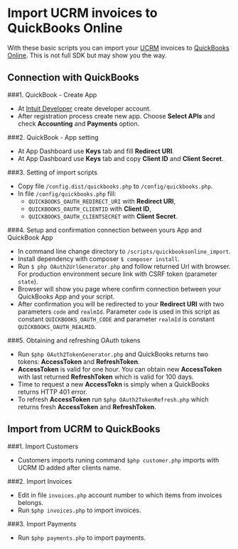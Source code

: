 Import UCRM invoices to QuickBooks Online
=== 
With these basic scripts you can import your [UCRM](https://ucrm.ubnt.com/) invoices to 
[QuickBooks Online](https://quickbooks.intuit.com/). This is not full SDK but may show you the way.


Connection with QuickBooks
---
###1. QuickBook - Create App
- At [Intuit Developer](https://developer.intuit.com/) create developer account.
- After registration process create new app. Choose **Select APIs** and check **Accounting** and **Payments** option.

###2. QuickBook - App setting
- At App Dashboard use **Keys** tab and fill **Redirect URI**.
- At App Dashboard use **Keys** tab and copy **Client ID** and **Client Secret**.

###3. Setting of import scripts 
- Copy file ``/config.dist/quickbooks.php`` to ``/config/quickbooks.php``.
- In file ``/config/quickbooks.php`` fill:
  * ```QUICKBOOKS_OAUTH_REDIRECT_URI``` with **Redirect URI**,
  * ```QUICKBOOKS_OAUTH_CLIENTID``` with **Client ID**,
  * ```QUICKBOOKS_OAUTH_CLIENTSECRET``` with **Client Secret**.

###4. Setup and confirmation connection between yours App and QuickBook App
- In command line change directory to ``/scripts/quickbooksonline_import``.
- Install dependency with composer ``$ composer install``.
- Run ``$ php OAuth2UrlGenerator.php`` and follow returned Url with browser. For production environment secure link 
with CSRF token (parameter ```state```).
- Browser will show you page where confirm connection between your QuickBooks App and your script.
- After confirmation you will be redirected to your **Redirect URI** with two parameters ```code``` and ```realmId```. 
Parameter ```code``` is used in this script as constant ```QUICKBOOKS_OAUTH_CODE``` and parameter ```realmId``` 
is constant ```QUICKBOOKS_OAUTH_REALMID```. 

###5. Obtaining and refreshing OAuth tokens
- Run ``$php OAuth2TokenGenerator.php``  and QuickBooks returns two tokens: **AccessToken** and 
**RefreshToken**.
- **AccessToken** is valid for one hour. You can obtain new **AccessToken** with last returned **RefreshToken** which is valid for 100 days.
- Time to request a new **AccessTokn** is simply when a QuickBooks returns HTTP 401 error.
- To refresh **AccessToken** run ```$php OAuth2TokenRefresh.php``` which returns fresh **AccessToken** and **RefreshToken**.

Import from UCRM to QuickBooks
---
###1. Import Customers
- Customers imports runing command ```$php customer.php``` imports with UCRM ID added after clients name.

###2. Import Invoices
- Edit in file ```invoices.php``` account number to which items from invoices belongs.
- Run ```$php invoices.php``` to import invoices.

###3. Import Payments
- Run ```$php payments.php``` to import payments.
